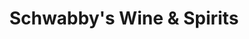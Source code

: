 ---
title: "Schwabby's Wine & Spirits"
url: /narragansett/schwabbys-wine-und-spirits/
shop: Spirituosen
---